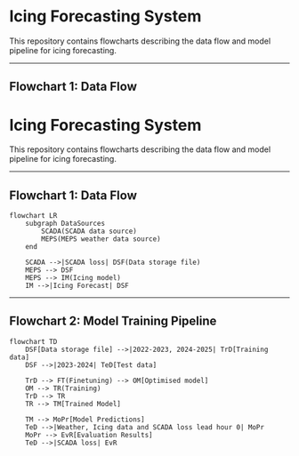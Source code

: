 # Icing Forecasting System

This repository contains flowcharts describing the data flow and model pipeline for icing forecasting.

---

## Flowchart 1: Data Flow

# Icing Forecasting System

This repository contains flowcharts describing the data flow and model pipeline for icing forecasting.

---

## Flowchart 1: Data Flow

```mermaid
flowchart LR
    subgraph DataSources
        SCADA(SCADA data source)
        MEPS(MEPS weather data source)
    end

    SCADA -->|SCADA loss| DSF(Data storage file)
    MEPS --> DSF
    MEPS --> IM(Icing model)
    IM -->|Icing Forecast| DSF
```

---

## Flowchart 2: Model Training Pipeline

```mermaid
flowchart TD
    DSF[Data storage file] -->|2022-2023, 2024-2025| TrD[Training data]
    DSF -->|2023-2024| TeD[Test data]

    TrD --> FT(Finetuning) --> OM[Optimised model]
    OM --> TR(Training)
    TrD --> TR
    TR --> TM[Trained Model]

    TM --> MoPr[Model Predictions]
    TeD -->|Weather, Icing data and SCADA loss lead hour 0| MoPr
    MoPr --> EvR[Evaluation Results]
    TeD -->|SCADA loss| EvR



